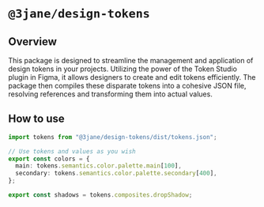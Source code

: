 # `@3jane/design-tokens`

## Overview

This package is designed to streamline the management and application of design tokens in your projects. Utilizing the power of the Token Studio plugin in Figma, it allows designers to create and edit tokens efficiently. The package then compiles these disparate tokens into a cohesive JSON file, resolving references and transforming them into actual values.

## How to use

```ts
import tokens from "@3jane/design-tokens/dist/tokens.json";

// Use tokens and values as you wish
export const colors = {
  main: tokens.semantics.color.palette.main[100],
  secondary: tokens.semantics.color.palette.secondary[400],
};

export const shadows = tokens.composites.dropShadow;
```
